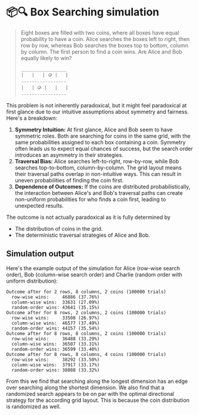 # 📦🔍 Box Searching simulation

> Eight boxes are filled with two coins, where all boxes have equal
probability to have a coin. Alice searches the boxes left to right,
then row by row, whereas Bob searches the boxes top to bottom,
column by column. The first person to find a coin wins.
Are Alice and Bob equally likely to win?
> 
> ```text
> _________________
> |   |   | 🪙 |   |
> -----------------
> |   | 🪙 |   |   |
> -----------------
> ```

This problem is not inherently paradoxical, but it might feel paradoxical at first glance due to our intuitive assumptions about symmetry and fairness. Here's a breakdown:

1. **Symmetry Intuition:**
  At first glance, Alice and Bob seem to have symmetric roles. Both are searching for coins in the same grid, with the same probabilities assigned to each box containing a coin.
  Symmetry often leads us to expect equal chances of success, but the search order introduces an asymmetry in their strategies.
2. **Traversal Bias:**
  Alice searches left-to-right, row-by-row, while Bob searches top-to-bottom, column-by-column. The grid layout means their traversal paths overlap in non-intuitive ways. This can result in uneven probabilities of finding the coin first.
3. **Dependence of Outcomes:**
  If the coins are distributed probabilistically, the interaction between Alice's and Bob's traversal paths can create non-uniform probabilities for who finds a coin first, leading to unexpected results.

The outcome is not actually paradoxical as it is fully determined by
* The distribution of coins in the grid.
* The deterministic traversal strategies of Alice and Bob.

## Simulation output

Here's the example output of the simulation for Alice (row-wise search order),
Bob (column-wise search order) and Charlie (random order with uniform distribution):

```text
Outcome after for 2 rows, 8 columns, 2 coins (100000 trials)
  row-wise wins:     46886 (37.76%)
  column-wise wins:  33631 (27.09%)
  random-order wins: 43641 (35.15%)
Outcome after for 8 rows, 2 columns, 2 coins (100000 trials)
  row-wise wins:     33508 (26.97%)
  column-wise wins:  46577 (37.49%)
  random-order wins: 44157 (35.54%)
Outcome after for 8 rows, 8 columns, 2 coins (100000 trials)
  row-wise wins:     36488 (33.29%)
  column-wise wins:  36507 (33.31%)
  random-order wins: 36599 (33.40%)
Outcome after for 8 rows, 8 columns, 4 coins (100000 trials)
  row-wise wins:     38292 (33.50%)
  column-wise wins:  37917 (33.17%)
  random-order wins: 38088 (33.32%)
```

From this we find that searching along the longest dimension has an edge
over searching along the shortest dimension. We also find that a randomized search
appears to be on par with the optimal directional strategy for the according
grid layout. This is because the coin distribution is randomized as well.
